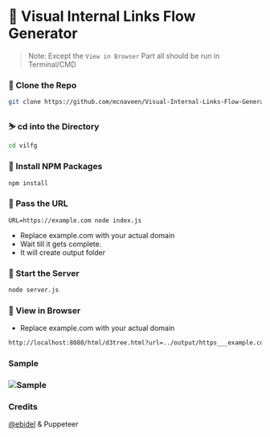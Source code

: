 # 🔱 Visual Internal Links Flow Generator

> Note: Except the `View in Browser` Part all should be run in Terminal/CMD
### 🍉 Clone the Repo
```bash
git clone https://github.com/mcnaveen/Visual-Internal-Links-Flow-Generator vilfg
```
### ⛷️ cd into the Directory
```bash
cd vilfg
```
### 🌟 Install NPM Packages
```bash
npm install
```
### 💎 Pass the URL
```
URL=https://example.com node index.js
```
- Replace example.com with your actual domain
- Wait till it gets complete. 
- It will create output folder
### 🚀 Start the Server
```bash
node server.js
```
### 🦄 View in Browser
- Replace example.com with your actual domain
```bash
http://localhost:8080/html/d3tree.html?url=../output/https___example.com/crawl.json
```

### Sample
### ![Sample](https://raw.githubusercontent.com/mcnaveen/Visual-Internal-Links-Flow-Generator/main/image.png)

### Credits
[@ebidel](https://github.com/ebidel) & Puppeteer 
